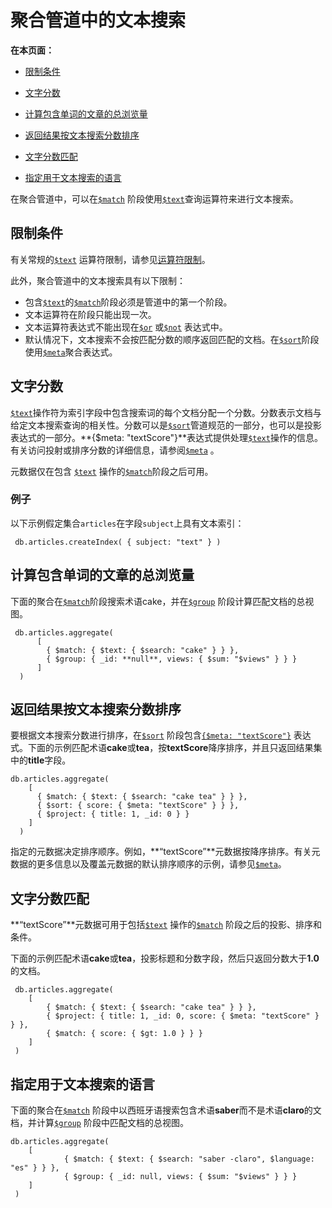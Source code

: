 # 聚合管道中的文本搜索
**在本页面：**

*  [限制条件](#Restrictions)

*  [文字分数](#Text)

*  [计算包含单词的文章的总浏览量](#Calculate)

*  [返回结果按文本搜索分数排序](#Return)

*  [文字分数匹配](#Match)

*  [指定用于文本搜索的语言](#Specify)

在聚合管道中，可以在[`$match`](https://docs.mongodb.com/master/reference/operator/aggregation/match/#pipe._S_match) 阶段使用[`$text`](https://docs.mongodb.com/master/reference/operator/query/text/#op._S_text)查询运算符来进行文本搜索。

## <span id="Restrictions">限制条件</span>

有关常规的[`$text`](https://docs.mongodb.com/master/reference/operator/query/text/#op._S_text) 运算符限制，请参见[运算符限制](https://docs.mongodb.com/manual/reference/operator/query/text/#text-query-operator-behavior)。

此外，聚合管道中的文本搜索具有以下限制：

* 包含[`$text`](https://docs.mongodb.com/master/reference/operator/query/text/#op._S_text)的[`$match`](https://docs.mongodb.com/master/reference/operator/aggregation/match/#pipe._S_match)阶段必须是管道中的第一个阶段。
* 文本运算符在阶段只能出现一次。
* 文本运算符表达式不能出现在[`$or`](https://docs.mongodb.com/master/reference/operator/aggregation/or/#exp._S_or) 或[`$not`](https://docs.mongodb.com/master/reference/operator/aggregation/not/#exp._S_not) 表达式中。
* 默认情况下，文本搜索不会按匹配分数的顺序返回匹配的文档。在[`$sort`](https://docs.mongodb.com/master/reference/operator/aggregation/sort/#pipe._S_sort)阶段使用[`$meta`](https://docs.mongodb.com/master/reference/operator/aggregation/meta/#exp._S_meta)聚合表达式。

## <span id="Text">文字分数</span>

 [`$text`](https://docs.mongodb.com/master/reference/operator/query/text/#op._S_text)操作符为索引字段中包含搜索词的每个文档分配一个分数。分数表示文档与给定文本搜索查询的相关性。分数可以是[`$sort`](https://docs.mongodb.com/master/reference/operator/aggregation/sort/#pipe._S_sort)管道规范的一部分，也可以是投影表达式的一部分。**{$meta: "textScore"}**表达式提供处理[`$text`](https://docs.mongodb.com/master/reference/operator/query/text/#op._S_text)操作的信息。有关访问投射或排序分数的详细信息，请参阅[`$meta`](https://docs.mongodb.com/master/reference/operator/aggregation/meta/#exp._S_meta) 。

元数据仅在包含 [`$text`](https://docs.mongodb.com/master/reference/operator/query/text/#op._S_text) 操作的[`$match`](https://docs.mongodb.com/master/reference/operator/aggregation/match/#pipe._S_match)阶段之后可用。

### 例子

以下示例假定集合`articles`在字段`subject`上具有文本索引：

```shell
 db.articles.createIndex( { subject: "text" } )
```

## <span id="Calculate">计算包含单词的文章的总浏览量</span>

下面的聚合在[`$match`](https://docs.mongodb.com/master/reference/operator/aggregation/match/#pipe._S_match)阶段搜索术语cake，并在[`$group`](https://docs.mongodb.com/master/reference/operator/aggregation/group/#pipe._S_group) 阶段计算匹配文档的总视图。

```shell
 db.articles.aggregate(
      [
        { $match: { $text: { $search: "cake" } } },
        { $group: { _id: **null**, views: { $sum: "$views" } } }
      ]
  )
```

## <span id="Return">返回结果按文本搜索分数排序</span>

要根据文本搜索分数进行排序，在[`$sort`](https://docs.mongodb.com/master/reference/operator/aggregation/sort/#pipe._S_sort) 阶段包含[`{$meta: "textScore"}`](https://docs.mongodb.com/master/reference/operator/aggregation/meta/#exp._S_meta) 表达式。下面的示例匹配术语**cake**或**tea**，按**textScore**降序排序，并且只返回结果集中的**title**字段。

```shell
db.articles.aggregate(
    [
      { $match: { $text: { $search: "cake tea" } } }, 
      { $sort: { score: { $meta: "textScore" } } }, 
      { $project: { title: 1, _id: 0 } } 
    ]
  )		
```

指定的元数据决定排序顺序。例如，**“textScore”**元数据按降序排序。有关元数据的更多信息以及覆盖元数据的默认排序顺序的示例，请参见[`$meta`](https://docs.mongodb.com/master/reference/operator/aggregation/meta/#exp._S_meta)。

## <span id="Match">文字分数匹配</span>

**“textScore”**元数据可用于包括[`$text`](https://docs.mongodb.com/master/reference/operator/query/text/#op._S_text) 操作的[`$match`](https://docs.mongodb.com/master/reference/operator/aggregation/match/#pipe._S_match) 阶段之后的投影、排序和条件。

下面的示例匹配术语**cake**或**tea**，投影标题和分数字段，然后只返回分数大于**1.0**的文档。

```shell
 db.articles.aggregate(
    [
    	{ $match: { $text: { $search: "cake tea" } } },
    	{ $project: { title: 1, _id: 0, score: { $meta: "textScore" } } },
    	{ $match: { score: { $gt: 1.0 } } }
    ]
 )
```

## <span id="Specify">指定用于文本搜索的语言</span>

下面的聚合在[`$match`](https://docs.mongodb.com/master/reference/operator/aggregation/match/#pipe._S_match) 阶段中以西班牙语搜索包含术语**saber**而不是术语**claro**的文档，并计算[`$group`](https://docs.mongodb.com/master/reference/operator/aggregation/group/#pipe._S_group) 阶段中匹配文档的总视图。

```shell
db.articles.aggregate(
    [   
    		{ $match: { $text: { $search: "saber -claro", $language: "es" } } }, 
    		{ $group: { _id: null, views: { $sum: "$views" } } } 
    ]
 )
```

​    